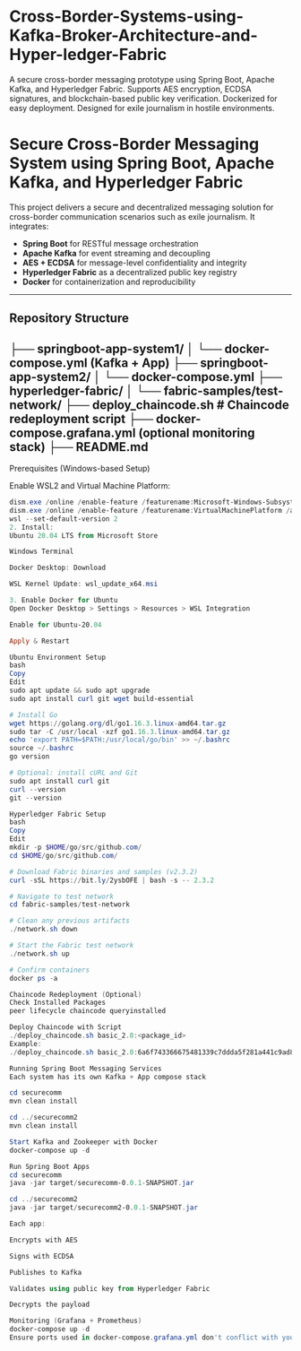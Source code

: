 # Cross-Border-Systems-using-Kafka-Broker-Architecture-and-Hyper-ledger-Fabric
A secure cross-border messaging prototype using Spring Boot, Apache Kafka, and Hyperledger Fabric. Supports AES encryption, ECDSA signatures, and blockchain-based public key verification. Dockerized for easy deployment. Designed for exile journalism in hostile environments.

 # Secure Cross-Border Messaging System using Spring Boot, Apache Kafka, and Hyperledger Fabric

This project delivers a secure and decentralized messaging solution for cross-border communication scenarios such as exile journalism. It integrates:

- **Spring Boot** for RESTful message orchestration  
- **Apache Kafka** for event streaming and decoupling  
- **AES + ECDSA** for message-level confidentiality and integrity  
- **Hyperledger Fabric** as a decentralized public key registry  
- **Docker** for containerization and reproducibility  

---

## Repository Structure

├── springboot-app-system1/
│ └── docker-compose.yml (Kafka + App)
├── springboot-app-system2/
│ └── docker-compose.yml
├── hyperledger-fabric/
│ └── fabric-samples/test-network/
├── deploy_chaincode.sh # Chaincode redeployment script
├── docker-compose.grafana.yml (optional monitoring stack)
├── README.md
-----------------------------------------
Prerequisites (Windows-based Setup)

Enable WSL2 and Virtual Machine Platform:

```powershell
dism.exe /online /enable-feature /featurename:Microsoft-Windows-Subsystem-Linux /all /norestart
dism.exe /online /enable-feature /featurename:VirtualMachinePlatform /all /norestart
wsl --set-default-version 2
2. Install:
Ubuntu 20.04 LTS from Microsoft Store

Windows Terminal

Docker Desktop: Download

WSL Kernel Update: wsl_update_x64.msi

3. Enable Docker for Ubuntu
Open Docker Desktop > Settings > Resources > WSL Integration

Enable for Ubuntu-20.04

Apply & Restart

Ubuntu Environment Setup
bash
Copy
Edit
sudo apt update && sudo apt upgrade
sudo apt install curl git wget build-essential

# Install Go
wget https://golang.org/dl/go1.16.3.linux-amd64.tar.gz
sudo tar -C /usr/local -xzf go1.16.3.linux-amd64.tar.gz
echo 'export PATH=$PATH:/usr/local/go/bin' >> ~/.bashrc
source ~/.bashrc
go version

# Optional: install cURL and Git
sudo apt install curl git
curl --version
git --version

Hyperledger Fabric Setup
bash
Copy
Edit
mkdir -p $HOME/go/src/github.com/
cd $HOME/go/src/github.com/

# Download Fabric binaries and samples (v2.3.2)
curl -sSL https://bit.ly/2ysbOFE | bash -s -- 2.3.2

# Navigate to test network
cd fabric-samples/test-network

# Clean any previous artifacts
./network.sh down

# Start the Fabric test network
./network.sh up

# Confirm containers
docker ps -a

Chaincode Redeployment (Optional)
Check Installed Packages
peer lifecycle chaincode queryinstalled

Deploy Chaincode with Script
./deploy_chaincode.sh basic_2.0:<package_id>
Example:
./deploy_chaincode.sh basic_2.0:6a6f743366675481339c7ddda5f281a441c9ad8c13e32a9a5c07b892e44de105

Running Spring Boot Messaging Services
Each system has its own Kafka + App compose stack

cd securecomm
mvn clean install

cd ../securecomm2
mvn clean install

Start Kafka and Zookeeper with Docker
docker-compose up -d

Run Spring Boot Apps
cd securecomm
java -jar target/securecomm-0.0.1-SNAPSHOT.jar

cd ../securecomm2
java -jar target/securecomm2-0.0.1-SNAPSHOT.jar

Each app:

Encrypts with AES

Signs with ECDSA

Publishes to Kafka

Validates using public key from Hyperledger Fabric

Decrypts the payload

Monitoring (Grafana + Prometheus)
docker-compose up -d
Ensure ports used in docker-compose.grafana.yml don't conflict with your other services.

